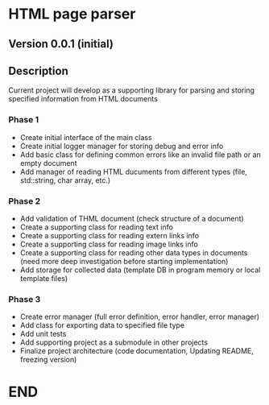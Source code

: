 # HTML page parser

## Version 0.0.1 (initial)

## Description
Current project will develop as a supporting library 
for parsing and storing specified information from HTML documents

### Phase 1
- Create initial interface of the main class
- Create initial logger manager for storing debug and error info
- Add basic class for defining common errors like an invalid file path or an empty document
- Add manager of reading HTML ducuments from different types (file, std::string, char array, etc.)

### Phase 2
- Add validation of THML document (check structure of a document)
- Create a supporting class for reading text info
- Create a supporting class for reading extern links info
- Create a supporting class for reading image links info
- Create a supporting class for reading other data types in documents 
  (need more deep investigation before starting implementation)
- Add storage for collected data (template DB in program memory or local template files)

### Phase 3
- Create error manager (full error definition, error handler, error manager)
- Add class for exporting data to specified file type
- Add unit tests
- Add supporting project as a submodule in other projects
- Finalize project architecture (code documentation, Updating README, freezing version)

# END